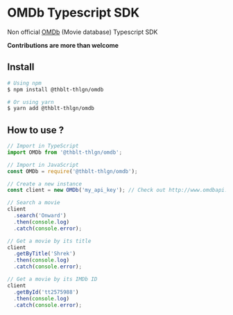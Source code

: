 # OMDb Typescript SDK

Non official [OMDb](http://www.omdbapi.com/) (Movie database) Typescript SDK

__Contributions are more than welcome__

## Install
```sh
# Using npm
$ npm install @thblt-thlgn/omdb

# Or using yarn
$ yarn add @thblt-thlgn/omdb
```

## How to use ?

```ts
// Import in TypeScript
import OMDb from '@thblt-thlgn/omdb';

// Import in JavaScript 
const OMDb = require('@thblt-thlgn/omdb');

// Create a new instance
const client = new OMDb('my_api_key'); // Check out http://www.omdbapi.com/apikey.aspx

// Search a movie
client
  .search('Onward')
  .then(console.log)
  .catch(console.error);

// Get a movie by its title
client
  .getByTitle('Shrek')
  .then(console.log)
  .catch(console.error);

// Get a movie by its IMDb ID
client
  .getById('tt2575988')
  .then(console.log)
  .catch(console.error);
```